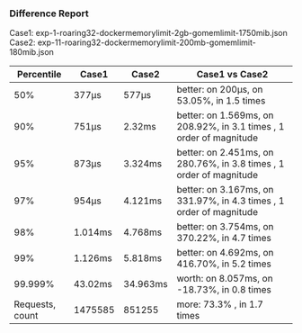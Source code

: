 ### Difference Report
Case1: exp-1-roaring32-dockermemorylimit-2gb-gomemlimit-1750mib.json
Case2: exp-11-roaring32-dockermemorylimit-200mb-gomemlimit-180mib.json

|Percentile|Case1|Case2|Case1 vs Case2|
|---|---|---|---|
|50%|377µs|577µs|better: on 200µs, on 53.05%, in 1.5 times |
|90%|751µs|2.32ms|better: on 1.569ms, on 208.92%, in 3.1 times , 1 order of magnitude|
|95%|873µs|3.324ms|better: on 2.451ms, on 280.76%, in 3.8 times , 1 order of magnitude|
|97%|954µs|4.121ms|better: on 3.167ms, on 331.97%, in 4.3 times , 1 order of magnitude|
|98%|1.014ms|4.768ms|better: on 3.754ms, on 370.22%, in 4.7 times |
|99%|1.126ms|5.818ms|better: on 4.692ms, on 416.70%, in 5.2 times |
|99.999%|43.02ms|34.963ms|worth: on 8.057ms, on -18.73%, in 0.8 times |
|Requests, count|1475585|851255|more: 73.3% , in 1.7 times |
